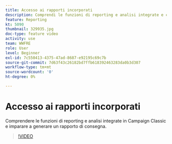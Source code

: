 ```yaml
---
title: Accesso ai rapporti incorporati
description: Comprendi le funzioni di reporting e analisi integrate e come generare un rapporto sulla consegna.
feature: Reporting
kt: 5090
thumbnail: 329935.jpg
doc-type: feature video
activity: use
team: WWFRE
role: User
level: Beginner
exl-id: 7c550413-4375-47ad-8687-e92195c69c7b
source-git-commit: 7d63f43c26182bd7ffb618392463283da0b3d307
workflow-type: tm+mt
source-wordcount: '0'
ht-degree: 0%

---
```


# Accesso ai rapporti incorporati

Comprendere le funzioni di reporting e analisi integrate in Campaign Classic e imparare a generare un rapporto di consegna.

>[!VIDEO](https://video.tv.adobe.com/v/329935?quality=12)

